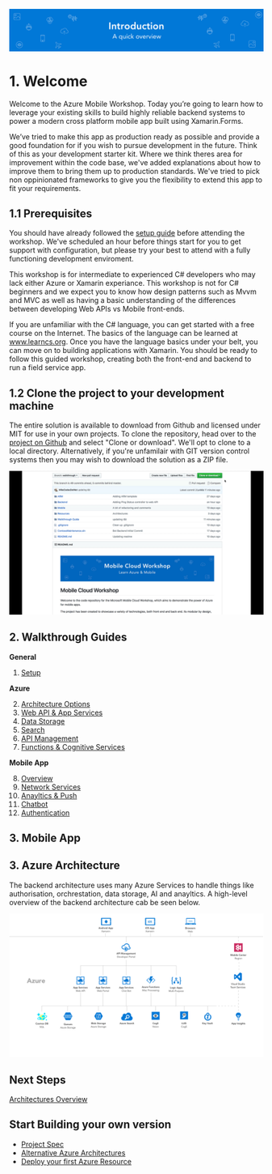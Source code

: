 ![Banner](Assets/Banner.png)

# 1. Welcome  
Welcome to the Azure Mobile Workshop. Today you’re going to learn how to leverage your existing skills to build highly reliable backend systems to power a modern cross platform mobile app built using Xamarin.Forms. 

We’ve tried to make this app as production ready as possible and provide a good foundation for if you wish to pursue development in the future. Think of this as your development starter kit. Where we think theres area for improvement within the code base, we've added explanations about how to improve them to bring them up to production standards. We've tried to pick non oppinionated frameworks to give you the flexibility to extend this app to fit your requirements. 

## 1.1 Prerequisites
You should have already followed the [setup guide](00_Setup/README.md) before attending the workshop. We've scheduled an hour before things start for you to get support with configuration, but please try your best to attend with a fully functioning development enviroment. 

This workshop is for intermediate to experienced C# developers who may lack either Azure or Xamarin experiance. This workshop is not for C# beginners and we expect you to know how design patterns such as Mvvm and MVC as well as having a basic understanding of the differences between developing Web APIs vs Mobile front-ends. 

If you are unfamiliar with the C# language, you can get started with a free course on the Internet. The basics of the language can be learned at www.learncs.org. Once you have the language basics under your belt, you can move on to building applications with Xamarin. You should be ready to follow this guided workshop, creating both the front-end and backend to run a field service app. 


## 1.2  Clone the project to your development machine
The entire solution is available to download from Github and licensed under MIT for use in your own projects. To clone the repository, head over to the [project on Github](https://github.com/MikeCodesDotNet/Mobile-Cloud-Workshop) and select "Clone or download". We'll opt to clone to a local directory. Alternatively, if you're unfamilair with GIT version control systems then you may wish to download the solution as a ZIP file. 

![Cloning Solution from GitHub](Assets/CloneGITRepository.gif)

## 2. Walkthrough Guides

**General**

1. [Setup](Walkthrough%20Guide/00_Setup/)

**Azure**

2. [Architecture Options](Walkthrough%20Guide/02_Architecture_Options)
3. [Web API & App Services](Walkthrough%20Guide/03_Web_API)
4. [Data Storage](Walkthrough%20Guide/04_Data_Storage)
4. [Search](Walkthrough%20Guide/05_Search)
6. [API Management](Walkthrough%20Guide/06_API_Management)
7. [Functions & Cognitive Services](Walkthrough%20Guide/07_Functions_Cognitive_Services)

**Mobile App**

8. [Overview](Walkthrough%20Guide/08_Mobile_Overview)
9. [Network Services](Walkthrough%20Guide/09_Mobile_Network_Services)
10. [Anayltics & Push](10_Anayltics_Push/README.md)
11. [Chatbot](Walkthrough%20Guide/11_Chatbot)
12. [Authentication](Walkthrough%20Guide/12_Authentication)

## 3. Mobile App


## 3. Azure Architecture 
The backend architecture uses many Azure Services to handle things like authorisation, orchrestation, data storage, AI and anayltics. A high-level overview of the backend architecture cab be seen below. 

![Architecture Design](Assets/Architecture.png)

## Next Steps
[Architectures Overview](03_Web_API/README.md)

##  Start Building your own version
* [Project Spec](Project-Spec.md)
* [Alternative Azure Architectures]()
* [Deploy your first Azure Resource]()


